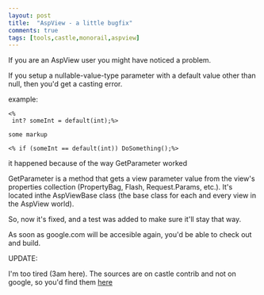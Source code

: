 ```yaml
---
layout: post
title:  "AspView - a little bugfix"
comments: true
tags: [tools,castle,monorail,aspview]
---
```



If you are an AspView user you might have noticed a problem.

If you setup a nullable-value-type parameter with a default value other than null, then you'd get a casting error.



example:

```
<%
 int? someInt = default(int);%>
```

```
some markup 
```

```
<% if (someInt == default(int)) DoSomething();%>
```



it happened because of the way GetParameter worked 

GetParameter is a method that gets a view parameter value from the view's properties collection (PropertyBag, Flash, Request.Params, etc.). It's located inthe AspViewBase class (the base class for each and every view in the AspView world).



So, now it's fixed, and a test was added to make sure it'll stay that way.



As soon as google.com will be accesible again, you'd be able to check out and build.

UPDATE:

I'm too tired (3am here). The sources are on castle contrib and not on google, so you'd find them [here](http://svn.castleproject.org:8080/svn/castlecontrib/viewengines/aspview/trunk/)

